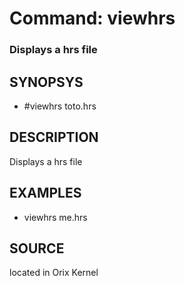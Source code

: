 # Command: viewhrs

### Displays a hrs file

## SYNOPSYS
+ #viewhrs toto.hrs

## DESCRIPTION
Displays a hrs file

## EXAMPLES
+ viewhrs me.hrs

## SOURCE
located in Orix Kernel
